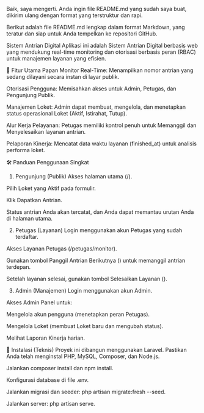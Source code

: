Baik, saya mengerti. Anda ingin file README.md yang sudah saya buat, dikirim ulang dengan format yang terstruktur dan rapi.

Berikut adalah file README.md lengkap dalam format Markdown, yang teratur dan siap untuk Anda tempelkan ke repositori GitHub.

Sistem Antrian Digital
Aplikasi ini adalah Sistem Antrian Digital berbasis web yang mendukung real-time monitoring dan otorisasi berbasis peran (RBAC) untuk manajemen layanan yang efisien.

🚀 Fitur Utama
Papan Monitor Real-Time: Menampilkan nomor antrian yang sedang dilayani secara instan di layar publik.

Otorisasi Pengguna: Memisahkan akses untuk Admin, Petugas, dan Pengunjung Publik.

Manajemen Loket: Admin dapat membuat, mengelola, dan menetapkan status operasional Loket (Aktif, Istirahat, Tutup).

Alur Kerja Pelayanan: Petugas memiliki kontrol penuh untuk Memanggil dan Menyelesaikan layanan antrian.

Pelaporan Kinerja: Mencatat data waktu layanan (finished_at) untuk analisis performa loket.

🛠️ Panduan Penggunaan Singkat
1. Pengunjung (Publik)
Akses halaman utama (/).

Pilih Loket yang Aktif pada formulir.

Klik Dapatkan Antrian.

Status antrian Anda akan tercatat, dan Anda dapat memantau urutan Anda di halaman utama.

2. Petugas (Layanan)
Login menggunakan akun Petugas yang sudah terdaftar.

Akses Layanan Petugas (/petugas/monitor).

Gunakan tombol Panggil Antrian Berikutnya (<i class="fas fa-bullhorn"></i>) untuk memanggil antrian terdepan.

Setelah layanan selesai, gunakan tombol Selesaikan Layanan (<i class="fas fa-check"></i>).

3. Admin (Manajemen)
Login menggunakan akun Admin.

Akses Admin Panel untuk:

Mengelola akun pengguna (menetapkan peran Petugas).

Mengelola Loket (membuat Loket baru dan mengubah status).

Melihat Laporan Kinerja harian.

📝 Instalasi (Teknis)
Proyek ini dibangun menggunakan Laravel. Pastikan Anda telah menginstal PHP, MySQL, Composer, dan Node.js.

Jalankan composer install dan npm install.

Konfigurasi database di file .env.

Jalankan migrasi dan seeder: php artisan migrate:fresh --seed.

Jalankan server: php artisan serve.
